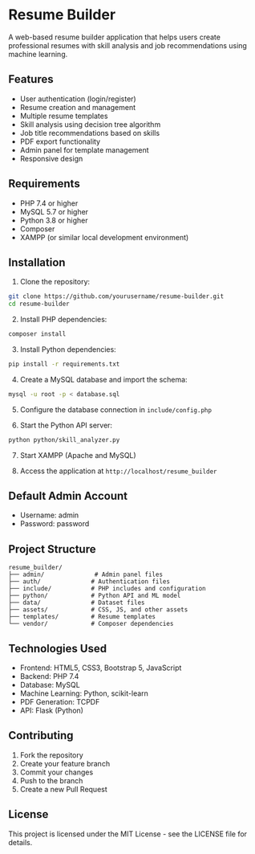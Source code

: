 # Resume Builder

A web-based resume builder application that helps users create professional resumes with skill analysis and job recommendations using machine learning.

## Features

- User authentication (login/register)
- Resume creation and management
- Multiple resume templates
- Skill analysis using decision tree algorithm
- Job title recommendations based on skills
- PDF export functionality
- Admin panel for template management
- Responsive design

## Requirements

- PHP 7.4 or higher
- MySQL 5.7 or higher
- Python 3.8 or higher
- Composer
- XAMPP (or similar local development environment)

## Installation

1. Clone the repository:
```bash
git clone https://github.com/yourusername/resume-builder.git
cd resume-builder
```

2. Install PHP dependencies:
```bash
composer install
```

3. Install Python dependencies:
```bash
pip install -r requirements.txt
```

4. Create a MySQL database and import the schema:
```bash
mysql -u root -p < database.sql
```

5. Configure the database connection in `include/config.php`

6. Start the Python API server:
```bash
python python/skill_analyzer.py
```

7. Start XAMPP (Apache and MySQL)

8. Access the application at `http://localhost/resume_builder`

## Default Admin Account

- Username: admin
- Password: password

## Project Structure

```
resume_builder/
├── admin/              # Admin panel files
├── auth/              # Authentication files
├── include/           # PHP includes and configuration
├── python/            # Python API and ML model
├── data/              # Dataset files
├── assets/            # CSS, JS, and other assets
├── templates/         # Resume templates
└── vendor/            # Composer dependencies
```

## Technologies Used

- Frontend: HTML5, CSS3, Bootstrap 5, JavaScript
- Backend: PHP 7.4
- Database: MySQL
- Machine Learning: Python, scikit-learn
- PDF Generation: TCPDF
- API: Flask (Python)

## Contributing

1. Fork the repository
2. Create your feature branch
3. Commit your changes
4. Push to the branch
5. Create a new Pull Request

## License

This project is licensed under the MIT License - see the LICENSE file for details. 